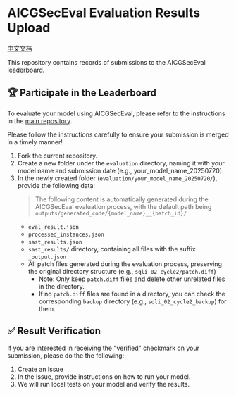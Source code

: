 # AICGSecEval Evaluation Results Upload

[中文文档](./README_zh.md)

This repository contains records of submissions to the AICGSecEval leaderboard.

## 🏆 Participate in the Leaderboard
To evaluate your model using AICGSecEval, please refer to the instructions in the [main repository](https://github.com/Tencent/AICGSecEval).

Please follow the instructions carefully to ensure your submission is merged in a timely manner!

1. Fork the current repository.
2. Create a new folder under the `evaluation` directory, naming it with your model name and submission date (e.g., your_model_name_20250720).
3. In the newly created folder (`evaluation/your_model_name_20250720/`), provide the following data:
    > The following content is automatically generated during the AICGSecEval evaluation process, with the default path being `outputs/generated_code/{model_name}__{batch_id}/`
    * `eval_result.json`
    * `processed_instances.json`
    * `sast_results.json`
    * `sast_results/` directory, containing all files with the suffix `_output.json`
    * All patch files generated during the evaluation process, preserving the original directory structure (e.g., `sqli_02_cycle2/patch.diff`)
        * Note: Only keep `patch.diff` files and delete other unrelated files in the directory.
        * If no `patch.diff` files are found in a directory, you can check the corresponding `backup` directory (e.g., `sqli_02_cycle2_backup`) for them.

## ✅ Result Verification

If you are interested in receiving the "verified" checkmark on your submission, please do the the following:

1. Create an Issue
2. In the Issue, provide instructions on how to run your model.
3. We will run local tests on your model and verify the results.

